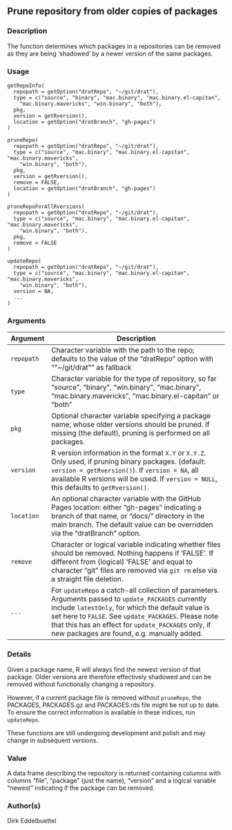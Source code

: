 ## Prune repository from older copies of packages

### Description

The function determines which packages in a repositories can be removed
as they are being ‘shadowed’ by a newer version of the same packages.

### Usage

    getRepoInfo(
      repopath = getOption("dratRepo", "~/git/drat"),
      type = c("source", "binary", "mac.binary", "mac.binary.el-capitan",
        "mac.binary.mavericks", "win.binary", "both"),
      pkg,
      version = getRversion(),
      location = getOption("dratBranch", "gh-pages")
    )

    pruneRepo(
      repopath = getOption("dratRepo", "~/git/drat"),
      type = c("source", "mac.binary", "mac.binary.el-capitan", "mac.binary.mavericks",
        "win.binary", "both"),
      pkg,
      version = getRversion(),
      remove = FALSE,
      location = getOption("dratBranch", "gh-pages")
    )

    pruneRepoForAllRversions(
      repopath = getOption("dratRepo", "~/git/drat"),
      type = c("source", "mac.binary", "mac.binary.el-capitan", "mac.binary.mavericks",
        "win.binary", "both"),
      pkg,
      remove = FALSE
    )

    updateRepo(
      repopath = getOption("dratRepo", "~/git/drat"),
      type = c("source", "mac.binary", "mac.binary.el-capitan", "mac.binary.mavericks",
        "win.binary", "both"),
      version = NA,
      ...
    )

### Arguments

| Argument   | Description                                                                                                                                                                                                                                                                                                             |
|------------|-------------------------------------------------------------------------------------------------------------------------------------------------------------------------------------------------------------------------------------------------------------------------------------------------------------------------|
| `repopath` | Character variable with the path to the repo; defaults to the value of the “dratRepo” option with “"~/git/drat"” as fallback                                                                                                                                                                                            |
| `type`     | Character variable for the type of repository, so far “source”, “binary”, “win.binary”, “mac.binary”, “mac.binary.mavericks”, “mac.binary.el-capitan” or “both”                                                                                                                                                         |
| `pkg`      | Optional character variable specifying a package name, whose older versions should be pruned. If missing (the default), pruning is performed on all packages.                                                                                                                                                           |
| `version`  | R version information in the format `X.Y` or `X.Y.Z`. Only used, if pruning binary packages. (default: `version = getRversion()`). If `version = NA`, all available R versions will be used. If `version = NULL`, this defaults to `getRversion()`.                                                                     |
| `location` | An optional character variable with the GitHub Pages location: either “gh-pages” indicating a branch of that name, or “docs/” directory in the main branch. The default value can be overridden via the “dratBranch” option.                                                                                            |
| `remove`   | Character or logical variable indicating whether files should be removed. Nothing happens if ‘FALSE’. If different from (logical) ‘FALSE’ and equal to character “git” files are removed via `git rm` else via a straight file deletion.                                                                                |
| `...`      | For `updateRepo` a catch-all collection of parameters. Arguments passed to `update_PACKAGES` currently include `latestOnly`, for which the default value is set here to `FALSE`. See `update_PACKAGES`. Please note that this has an effect for `update_PACKAGES` only, if new packages are found, e.g. manually added. |

### Details

Given a package name, R will always find the newest version of that
package. Older versions are therefore effectively shadowed and can be
removed without functionally changing a repository.

However, if a current package file is removed without `pruneRepo`, the
PACKAGES, PACKAGES.gz and PACKAGES.rds file might be not up to date. To
ensure the correct information is available in these indices, run
`updateRepo`.

These functions are still undergoing development and polish and may
change in subsequent versions.

### Value

A data frame describing the repository is returned containing columns
with columns “file”, “package” (just the name), “version” and a logical
variable “newest” indicating if the package can be removed.

### Author(s)

Dirk Eddelbuettel
